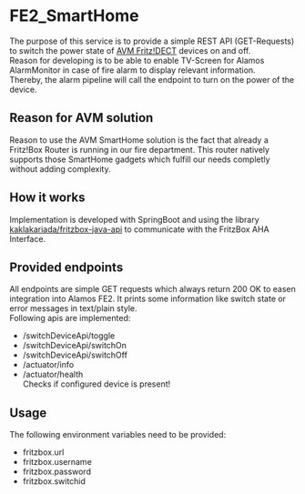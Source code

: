 # FE2_SmartHome
The purpose of this service is to provide a simple REST API (GET-Requests) to switch the power state of [AVM Fritz!DECT](https://avm.de/produkte/fritzdect/) devices on and off.  
Reason for developing is to be able to enable TV-Screen for Alamos AlarmMonitor in case of fire alarm to display relevant information.  
Thereby, the alarm pipeline will call the endpoint to turn on the power of the device.

## Reason for AVM solution
Reason to use the AVM SmartHome solution is the fact that already a Fritz!Box Router is running in our fire department. This router natively supports those SmartHome gadgets which fulfill our needs completly without adding complexity.

## How it works
Implementation is developed with SpringBoot and using the library [kaklakariada/fritzbox-java-api](https://github.com/kaklakariada/fritzbox-java-api) to communicate with the FritzBox AHA Interface.

## Provided endpoints
All endpoints are simple GET requests which always return 200 OK to easen integration into Alamos FE2. It prints some information like switch state or error messages in text/plain style.  
Following apis are implemented: 
* /switchDeviceApi/toggle  
* /switchDeviceApi/switchOn
* /switchDeviceApi/switchOff
* /actuator/info
* /actuator/health  
  Checks if configured device is present! 

## Usage
The following environment variables need to be provided:
* fritzbox.url
* fritzbox.username
* fritzbox.password
* fritzbox.switchid
